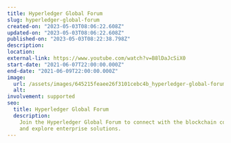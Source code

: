 ```yaml
---
title: Hyperledger Global Forum
slug: hyperledger-global-forum
created-on: "2023-05-03T08:06:22.608Z"
updated-on: "2023-05-03T08:06:22.608Z"
published-on: "2023-05-03T08:22:38.798Z"
description:
location:
external-link: https://www.youtube.com/watch?v=B8lDaJcSiX0
start-date: "2021-06-07T22:00:00.000Z"
end-date: "2021-06-09T22:00:00.000Z"
image:
  url: /assets/images/645215feaee26f3101cebc4b_hyperledger-global-forum.jpeg
  alt:
involvement: supported
seo:
  title: Hyperledger Global Forum
  description:
    Join the Hyperledger Global Forum to connect with the blockchain community
    and explore enterprise solutions.
---
```

